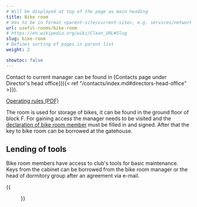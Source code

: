 ```yaml
---
# Will be displayed at top of the page as main heading
title: Bike room
# Has to be in format <parent-site/current-site>, e.g. services/network (notice missing slash at the beginning)
url: useful-rooms/bike-room
# https://en.wikipedia.org/wiki/Clean_URL#Slug
slug: bike-room
# Defines sorting of pages in parent list
weight: 2

showtoc: false
---
```


Contact to current manager can be found in [Contacts page under Director's head office]({{< ref "/contacts/index.md#directors-head-office" >}}).

[Operating rules (PDF)](https://wiki.pod.cvut.cz/_media/kolej/mistnosti/kolarna_provozni_rad_2021.pdf)

The room is used for storage of bikes, it can be found in the ground floor of block F. For gaining access the manager needs to be visited and the [declaration of bike room member](https://wiki.pod.cvut.cz/_media/kolej/mistnosti/prohlaseni_clena_kolarny_2021.pdf) must be filled in and signed.
After that the key to bike room can be borrowed at the gatehouse.

## Lending of tools

Bike room members have access to club's tools for basic maintenance. Keys from the cabinet can be borrowed from the bike room manager or the head of dormitory group after an agreement via e-mail.

{{<figure src="bike-room.jpg" alt="Bike room">}}
